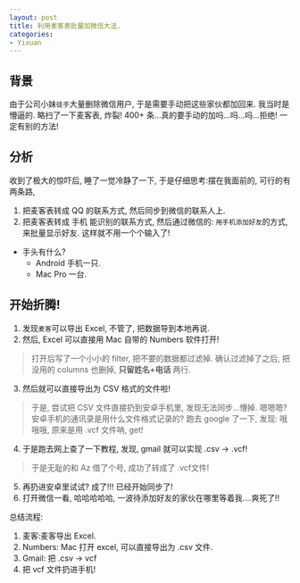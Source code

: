 ```yaml
---
layout: post
title: 利用麦客表批量加微信大法.
categories:
- Yixuan
---
```


## 背景

由于公司小妹`徒手`大量删除微信用户, 于是需要手动把这些家伙都加回来. 我当时是懵逼的. 略扫了一下麦客表, 炸裂! 400+ 条...真的要手动的加吗...吗...吗...拒绝! 一定有别的方法!

## 分析

收到了极大的惊吓后, 睡了一觉冷静了一下, 于是仔细思考:摆在我面前的, 可行的有两条路, 

1. 把麦客表转成 QQ 的联系方式, 然后同步到微信的联系人上.
2. 把麦客表转成 手机 能识别的联系方式, 然后通过微信的: `用手机添加好友`的方式, 来批量显示好友. 这样就不用一个个输入了!

* 手头有什么?
	* Android 手机一只.
	* Mac Pro 一台.

## 开始折腾!

1. 发现`麦客`可以导出 Excel, 不管了, 把数据导到本地再说. 
2. 然后, Excel 可以直接用 Mac 自带的 Numbers 软件打开! 
> 打开后写了一个小小的 filter, 把不要的数据都过滤掉. 确认过滤掉了之后, 把没用的 columns 也删掉, **只留姓名+电话** 两行.

3. 然后就可以直接导出为 CSV 格式的文件啦!
 > 于是, 尝试把 CSV 文件直接扔到安卓手机里, 发现无法同步...懵掉. 嗯嗯嗯? 安卓手机的通讯录是用什么文件格式记录的? 跑去 google 了一下, 发现: 哦哦哦, 原来是用 .vcf 文件呐, get!

4. 于是跑去网上查了一下教程, 发现, gmail 就可以实现 .csv → .vcf!
 > 于是无耻的和 Az 借了个号, 成功了转成了 .vcf文件! 

5. 再扔进安卓里试试? 成了!!! 已经开始同步了!
6. 打开微信一看, 哈哈哈哈哈, 一波待添加好友的家伙在哪里等着我....爽死了!!

总结流程:
 1. 麦客:麦客导出 Excel.  
 2. Numbers: Mac 打开 excel, 可以直接导出为 .csv 文件.  
 3. Gmail: 把 .csv → vcf  
 4. 把 vcf 文件扔进手机!  




